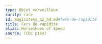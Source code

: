 ```yaml
---
type: Objet merveilleux
rarity: rare
id: magicitems_az_hd.md#fers-de-rapidité
title: Fers de rapidité
alias: Horseshoes of Speed
source: (CDC p164)
---
```



